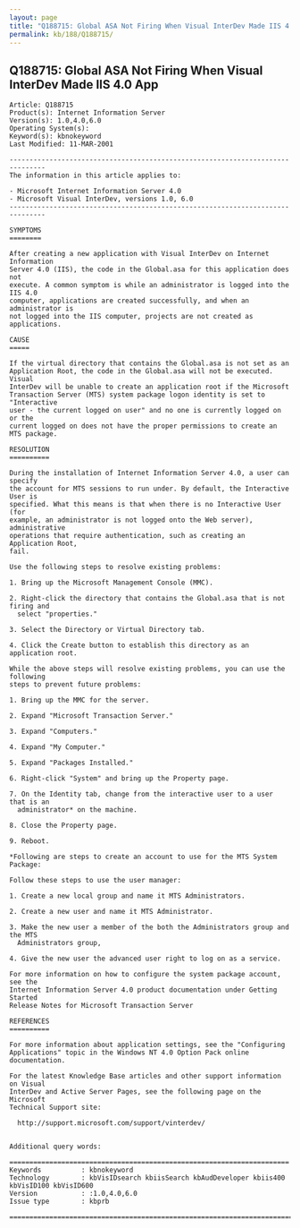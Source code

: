 ```yaml
---
layout: page
title: "Q188715: Global ASA Not Firing When Visual InterDev Made IIS 4.0 App"
permalink: kb/188/Q188715/
---
```


## Q188715: Global ASA Not Firing When Visual InterDev Made IIS 4.0 App

	Article: Q188715
	Product(s): Internet Information Server
	Version(s): 1.0,4.0,6.0
	Operating System(s): 
	Keyword(s): kbnokeyword
	Last Modified: 11-MAR-2001
	
	-------------------------------------------------------------------------------
	The information in this article applies to:
	
	- Microsoft Internet Information Server 4.0 
	- Microsoft Visual InterDev, versions 1.0, 6.0 
	-------------------------------------------------------------------------------
	
	SYMPTOMS
	========
	
	After creating a new application with Visual InterDev on Internet Information
	Server 4.0 (IIS), the code in the Global.asa for this application does not
	execute. A common symptom is while an administrator is logged into the IIS 4.0
	computer, applications are created successfully, and when an administrator is
	not logged into the IIS computer, projects are not created as applications.
	
	CAUSE
	=====
	
	If the virtual directory that contains the Global.asa is not set as an
	Application Root, the code in the Global.asa will not be executed. Visual
	InterDev will be unable to create an application root if the Microsoft
	Transaction Server (MTS) system package logon identity is set to "Interactive
	user - the current logged on user" and no one is currently logged on or the
	current logged on does not have the proper permissions to create an MTS package.
	
	RESOLUTION
	==========
	
	During the installation of Internet Information Server 4.0, a user can specify
	the account for MTS sessions to run under. By default, the Interactive User is
	specified. What this means is that when there is no Interactive User (for
	example, an administrator is not logged onto the Web server), administrative
	operations that require authentication, such as creating an Application Root,
	fail.
	
	Use the following steps to resolve existing problems:
	
	1. Bring up the Microsoft Management Console (MMC).
	
	2. Right-click the directory that contains the Global.asa that is not firing and
	  select "properties."
	
	3. Select the Directory or Virtual Directory tab.
	
	4. Click the Create button to establish this directory as an application root.
	
	While the above steps will resolve existing problems, you can use the following
	steps to prevent future problems:
	
	1. Bring up the MMC for the server.
	
	2. Expand "Microsoft Transaction Server."
	
	3. Expand "Computers."
	
	4. Expand "My Computer."
	
	5. Expand "Packages Installed."
	
	6. Right-click "System" and bring up the Property page.
	
	7. On the Identity tab, change from the interactive user to a user that is an
	  administrator* on the machine.
	
	8. Close the Property page.
	
	9. Reboot.
	
	*Following are steps to create an account to use for the MTS System Package:
	
	Follow these steps to use the user manager:
	
	1. Create a new local group and name it MTS Administrators.
	
	2. Create a new user and name it MTS Administrator.
	
	3. Make the new user a member of the both the Administrators group and the MTS
	  Administrators group,
	
	4. Give the new user the advanced user right to log on as a service.
	
	For more information on how to configure the system package account, see the
	Internet Information Server 4.0 product documentation under Getting Started
	Release Notes for Microsoft Transaction Server
	
	REFERENCES
	==========
	
	For more information about application settings, see the "Configuring
	Applications" topic in the Windows NT 4.0 Option Pack online documentation.
	
	For the latest Knowledge Base articles and other support information on Visual
	InterDev and Active Server Pages, see the following page on the Microsoft
	Technical Support site:
	
	  http://support.microsoft.com/support/vinterdev/
	
	
	Additional query words:
	
	======================================================================
	Keywords          : kbnokeyword 
	Technology        : kbVisIDsearch kbiisSearch kbAudDeveloper kbiis400 kbVisID100 kbVisID600
	Version           : :1.0,4.0,6.0
	Issue type        : kbprb
	
	=============================================================================
	
